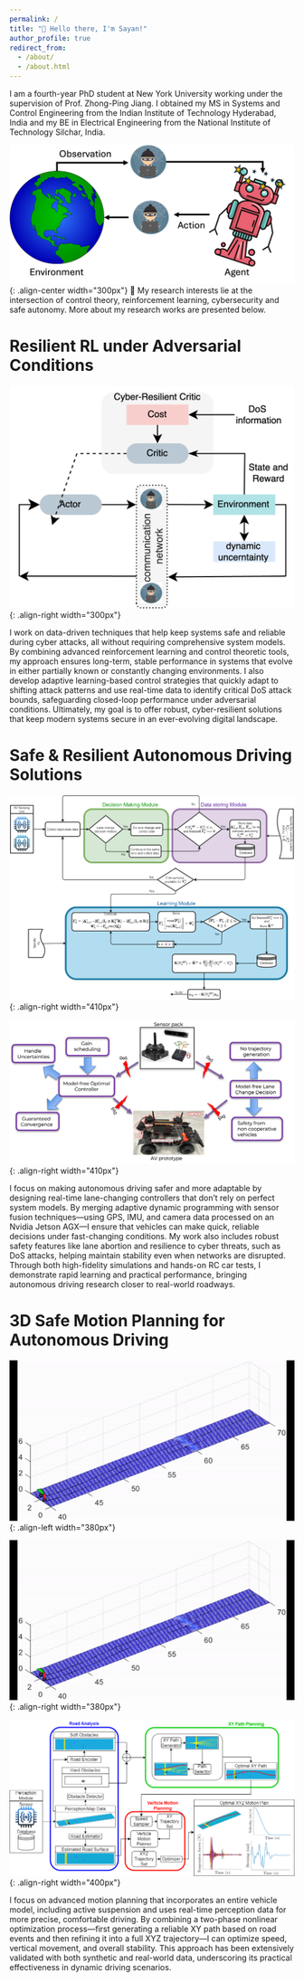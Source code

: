 ```yaml
---
permalink: /
title: "👋 Hello there, I'm Sayan!"
author_profile: true
redirect_from: 
  - /about/
  - /about.html
---
```


I am a fourth-year PhD student at New York University working under the supervision of Prof. Zhong-Ping Jiang. I obtained my MS in Systems and Control Engineering from the Indian Institute of Technology Hyderabad, India and my BE in Electrical Engineering from the National Institute of Technology Silchar, India.

![illustration of cyber resilient RL agent](/images/DoSRL.png){: .align-center width="300px"}
🔬 My research interests lie at the intersection of control theory, reinforcement learning, cybersecurity and safe autonomy. More about my research works are presented below.



Resilient RL under Adversarial Conditions
======
![illustration of cyber attacks on RL agent](/images/cyberResilientActiveActorCritic.png){: .align-right width="300px"}

I work on data-driven techniques that help keep systems safe and reliable during cyber attacks, all without requiring comprehensive system models. By combining advanced reinforcement learning and control theoretic tools, my approach ensures long-term, stable performance in systems that evolve in either partially known or constantly changing environments. I also develop adaptive learning-based control strategies that quickly adapt to shifting attack patterns and use real-time data to identify critical DoS attack bounds, safeguarding closed-loop performance under adversarial conditions. Ultimately, my goal is to offer robust, cyber-resilient solutions that keep modern systems secure in an ever-evolving digital landscape.

Safe & Resilient Autonomous Driving Solutions
======
![illustration of learning gain-scheduling](/images/learnGainScheduling.jpg){: .align-right width="410px"}

![illustration of learning gain-scheduling](/images/RCDos.png){: .align-right width="410px"}

I focus on making autonomous driving safer and more adaptable by designing real-time lane-changing controllers that don’t rely on perfect system models. By merging adaptive dynamic programming with sensor fusion techniques—using GPS, IMU, and camera data processed on an Nvidia Jetson AGX—I ensure that vehicles can make quick, reliable decisions under fast-changing conditions. My work also includes robust safety features like lane abortion and resilience to cyber threats, such as DoS attacks, helping maintain stability even when networks are disrupted. Through both high-fidelity simulations and hands-on RC car tests, I demonstrate rapid learning and practical performance, bringing autonomous driving research closer to real-world roadways.

3D Safe Motion Planning for Autonomous Driving
======
![illustration of no suspension](/images/accNoSusDemo.gif){: .align-left width="380px"}

![illustration of active suspension](/images/accSusDemo.gif){: .align-right width="380px"}

![illustration of algorithm](/images/latticePlanner_jiang_color_updated1-2.png){: .align-right width="400px"}

I focus on advanced motion planning that incorporates an entire vehicle model, including active suspension and uses real-time perception data for more precise, comfortable driving. By combining a two-phase nonlinear optimization process—first generating a reliable XY path based on road events and then refining it into a full XYZ trajectory—I can optimize speed, vertical movement, and overall stability. This approach has been extensively validated with both synthetic and real-world data, underscoring its practical effectiveness in dynamic driving scenarios.







